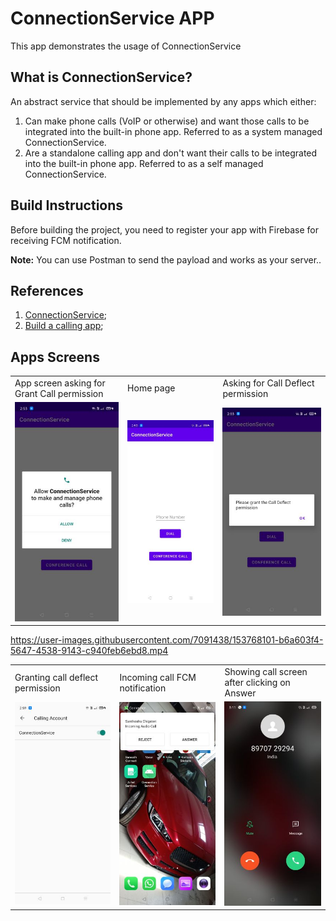 # ConnectionService APP
This app demonstrates the usage of ConnectionService

## What is ConnectionService?
An abstract service that should be implemented by any apps which either:

1. Can make phone calls (VoIP or otherwise) and want those calls to be integrated into the built-in phone app. Referred to as a system managed ConnectionService.
2. Are a standalone calling app and don't want their calls to be integrated into the built-in phone app. Referred to as a self managed ConnectionService.

## Build Instructions
Before building the project, you need to register your app with Firebase for receiving FCM notification.

**Note:** You can use Postman to send the payload and works as your server..

## References
1. <a href="https://developer.android.com/reference/android/telecom/ConnectionService">ConnectionService</a>;
2. <a href="https://developer.android.com/guide/topics/connectivity/telecom/selfManaged">Build a calling app</a>;

## Apps Screens

<table>
  <tr>
    <td>App screen asking for Grant Call permission</td>
     <td>Home page</td>
     <td>Asking for Call Deflect permission</td>
  </tr>
  <tr>
    <td><img src="https://github.com/sunnyc111/ConnectionService/blob/master/screen1.jpg"></td>
    <td><img src="https://github.com/sunnyc111/ConnectionService/blob/master/screen2.jpg"></td>
    <td><img src="https://github.com/sunnyc111/ConnectionService/blob/master/screen3.jpg"></td>
  </tr>
 </table>

<table>
  <tr>
    <td>Granting call deflect permission</td>
     <td>Incoming call FCM notification</td>
     <td>Showing call screen after clicking on Answer</td>
  </tr>
  <tr>
    <td><img src="https://github.com/sunnyc111/ConnectionService/blob/master/screen4.jpg"></td>
    <td><img src="https://github.com/sunnyc111/ConnectionService/blob/master/screen5.jpg"></td>
    <td><img src="https://github.com/sunnyc111/ConnectionService/blob/master/screen6.jpg"></td>
  </tr>

https://user-images.githubusercontent.com/7091438/153768101-b6a603f4-5647-4538-9143-c940feb6ebd8.mp4


 </table>
